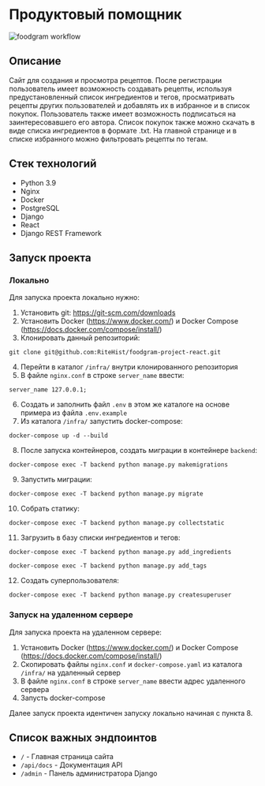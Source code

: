 # Продуктовый помощник
![foodgram workflow](https://github.com/RiteHist/foodgram-project-react/actions/workflows/foodgram_workflow.yml/badge.svg)

## Описание

Сайт для создания и просмотра рецептов. После регистрации пользователь имеет возможность создавать рецепты, используя предустановленный список ингредиентов и тегов, просматривать рецепты других пользователей и добавлять их в избранное и в список покупок. Пользователь также имеет возможность подписаться на заинтересовавшего его автора. Список покупок также можно скачать в виде списка ингредиентов в формате .txt. На главной странице и в списке избранного можно фильтровать рецепты по тегам.

## Стек технологий

- Python 3.9
- Nginx
- Docker
- PostgreSQL
- Django
- React
- Django REST Framework

## Запуск проекта
### Локально

Для запуска проекта локально нужно:

1. Установить git: https://git-scm.com/downloads
2. Установить Docker (https://www.docker.com/) и Docker Compose (https://docs.docker.com/compose/install/)
3. Клонировать данный репозиторий:
```
git clone git@github.com:RiteHist/foodgram-project-react.git
```
4. Перейти в каталог `/infra/` внутри клонированного репозитория
5. В файле `nginx.conf` в строке `server_name` ввести:
```
server_name 127.0.0.1;
```
6. Создать и заполнить файл `.env` в этом же каталоге на основе примера из файла `.env.example`
7. Из каталога `/infra/` запустить docker-compose:
```
docker-compose up -d --build
```
8. После запуска контейнеров, создать миграции в контейнере `backend`:
```
docker-compose exec -T backend python manage.py makemigrations
```
9. Запустить миграции:
```
docker-compose exec -T backend python manage.py migrate
```
10. Собрать статику:
```
docker-compose exec -T backend python manage.py collectstatic
```
11. Загрузить в базу списки ингредиентов и тегов:
```
docker-compose exec -T backend python manage.py add_ingredients
```
```
docker-compose exec -T backend python manage.py add_tags
```
12. Создать суперпользователя:
```
docker-compose exec -T backend python manage.py createsuperuser
```
### Запуск на удаленном сервере

Для запуска проекта на удаленном сервере:

1. Установить Docker (https://www.docker.com/) и Docker Compose (https://docs.docker.com/compose/install/)
2. Скопировать файлы `nginx.conf` и `docker-compose.yaml` из каталога `/infra/` на удаленный сервер
3. В файле `nginx.conf` в строке `server_name` ввести адрес удаленного сервера
4. Запусть docker-compose

Далее запуск проекта идентичен запуску локально начиная с пункта 8.

## Список важных эндпоинтов

- `/` - Главная страница сайта
- `/api/docs` - Документация API
- `/admin` - Панель администратора Django
